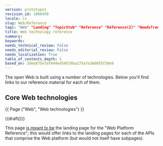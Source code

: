 ```yaml
---
version: prototype1
revision_id: 1000459
locale: cs
slug: Web/Reference
tags: "Web" "Landing" "TopicStub" "Reference" "Référence(2)" "NeedsTranslation"
title: Web technology reference
summary: 
keywords: 
needs_technical_review: False
needs_editorial_review: False
needs_localization: True
table_of_contents_depth: 1
based_on: 3dee875e7af644ed54529ba175a7a366055f30e9
---
```

<p>The open Web is built using a number of technologies. Below you'll find links to our reference material for each of them.</p>

<div class="row topicpage-table">
<div class="section">
<h2 class="Documentation" id="Core_Web_technologies">Core Web technologies</h2>

<p>{{ Page ("Web", "Web technologies") }}</p>
</div>

<div class="section">
<p>{{draft()}}</p>

<p>This page <a href="/en-US/docs/Project:MDN/Plans_and_status/Web_platform">is meant to be</a> the landing page for the "Web Platform Reference"; this would offer links to the landing pages for each of the APIs that comprise the Web platform (but would not itself have subpages).</p>
</div>
</div>

<p>&nbsp;</p>


